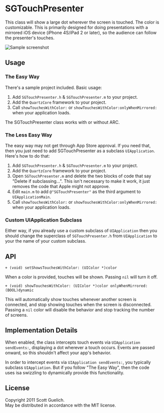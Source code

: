 # SGTouchPresenter

This class will show a large dot wherever the screen is touched. The color is
customizable. This is primarily designed for doing presentations with a mirrored
iOS device (iPhone 4S/iPad 2 or later), so the audience can follow the presenter's
touches.

![Sample screenshot](https://raw.github.com/skue/SGTouchPresenter/master/SampleApplication/Screenshot.png)


## Usage

### The Easy Way

There's a sample project included. Basic usage:

  1. Add `SGTouchPresenter.h` & `SGTouchPresenter.m` to your project.
  2. Add the `QuartzCore` framework to your project.
  3. Call `showTouchesWithColor:` or `showTouchesWithColor:onlyWhenMirrored:` when your application loads.

The SGTouchPresenter class works with or without ARC.

### The Less Easy Way

The easy way may not get through App Store approval. If you need that, then you
just need to add SGTouchPresenter as a subclass `UIApplication`. Here's how to do that:

  1. Add `SGTouchPresenter.h` & `SGTouchPresenter.m` to your project.
  2. Add the `QuartzCore` framework to your project.
  3. Open `SGTouchPresenter.m` and delete the two blocks of code that say "Delete if subclassing...".
     This isn't necessary to make it work, it just removes the code that Apple might not approve.
  4. Edit `main.m` to add `@"SGTouchPresenter"` as the third argument to `UIApplicationMain`.
  5. Call `showTouchesWithColor:` or `showTouchesWithColor:onlyWhenMirrored:` when your application loads.

### Custom UIApplication Subclass

Either way, if you already use a custom subclass of `UIApplication` then you
should change the superclass of `SGTouchPresenter.h` from `UIApplication` to your
the name of your custom subclass.


## API

`+ (void) setShowsTouchesWithColor: (UIColor *)color`

When a  color is provided, touches will be shown. Passing `nil` will turn it off.

`+ (void) showTouchesWithColor: (UIColor *)color onlyWhenMirrored: (BOOL)dynamic`

This will automatically show touches whenever another screen is connected,
and stop showing touches when the screen is disconnected. Passing a `nil`
color will disable the behavior and stop tracking the number of screens.


## Implementation Details

When enabled, the class intercepts touch events via `UIApplication sendEvents:`,
displaying a dot wherever a touch occurs.  Events are passed onward, so this
shouldn't affect your app's behavior.

In order to intercept events via `UIApplication sendEvents:`, you typically
subclass `UIAppliation`. But if you follow "The Easy Way", then the code uses
isa swizzling to dynamically provide this functionality.


## License

Copyright 2011 Scott Guelich.  
May be distributed in accordance with the MIT license.

